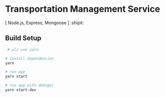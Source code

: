 # Transportation Management Service

[ Node.js, Express, Mongoose ] :shipit:


## Build Setup

``` bash
 # plz use yarn

# install dependencies
yarn

# run app
yarn start

# run app with debuger
yarn start-dev

```

